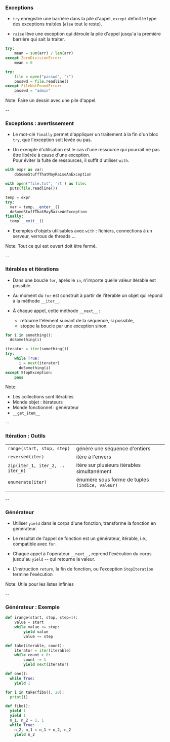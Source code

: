 ### Exceptions

- `try` enregistre une barrière dans la pile d'appel, `except` définit le type
  des exceptions traitées (`else` tout le reste).

- `raise` lève une exception qui déroule la pile d'appel jusqu'a la
  première barrière qui sait la traiter.

<div class="half">

```python
try:
    mean = sum(arr) / len(arr)
except ZeroDivisionError:
    mean = 0
```

</div>

<div class="half">

```python
try:
    file = open("passwd", "r")
    passwd = file.readline()
except FileNotFoundError:
    passwd = "admin"
```

</div>

Note:
Faire un dessin avec une pile d'appel.

--

### Exceptions : avertissement

- Le mot-clé `finally` permet d'appliquer un traitement à la fin d'un
  bloc `try`, que l'exception soit levée ou pas.

- Un exemple d'utilisation est le cas d'une ressource qui pourrait ne
  pas être libérée à cause d'une exception. \
  Pour éviter la fuite de ressources, il suffit d'utiliser `with`.

<div class='half'>

```python
with expr as var:
    doSomeStuffThatMayRaiseAnException
```

```python
with open("file.txt", 'rt') as file:
  puts(file.readline())
```

</div><div class='half'>

```python
temp = expr
try:
  var = temp.__enter__()
  doSomeStuffThatMayRaiseAnException
finally:
  temp.__exit__()
```

</div>

- Exemples d'objets utilisables avec `with` : fichiers, connections à
  un serveur, verrous de threads ...

Note:
Tout ce qui est ouvert doit être fermé.

--

### Itérables et itérations

- Dans une boucle `for`, après le `in`, n'importe quelle valeur
  itérable est possible.

- Au moment du `for` est construit à partir de l'itérable un objet
  qui répond à la méthode `__iter__`.

- À chaque appel, cette méthode `__next__`&nbsp;:
  - retourne l'élément suivant de la séquence, si possible,
  - stoppe la boucle par une exception sinon.

<div class="half">

```python
for i in something():
  doSomething(i)
```

</div>
<div class="half">

```python
iterator = iter(something())
try:
    while True:
      i = next(iterator)
      doSomething(i)
except StopException:
    pass
```

</div>

Note:
- Les collections sont itérables
- Monde objet : itérateurs
- Monde fonctionnel : générateur
- `__get_item__`

--

### Itération : Outils

|||
|--|--|
|`range(start, stop, step)`       | génère une séquence d'entiers |
|`reversed(iter)`                 | itère à l'envers |
|`zip(iter_1, iter_2, .. iter_n)` | itère sur plusieurs itérables simultanément |
| `enumerate(iter)`               | énumère sous forme de tuples `(indice, valeur)` |
|||

--

### Générateur

- Utiliser `yield` dans le corps d'une fonction, transforme la
  fonction en générateur.

- Le resultat de l'appel de fonction est un générateur, itérable,
  i.e., compatible avec `for`.

- Chaque appel à l'operateur `__next__`, reprend l'exécution du corps
  jusqu'au `yield` -- qui retourne la valeur.

- L'instruction `return`, la fin de fonction, ou l'exception
  `StopIteration` termine l'exécution

Note:
Utile pour les listes infinies

--

### Générateur : Exemple

<div class="half">

```python
def irange(start, stop, step=1):
    value = start
    while value <= stop:
        yield value
        value += step
```

</div>
<div class="half">

```python
def take(iterable, count):
    iterator = iter(iterable)
    while count > 0:
        count -= 1
        yield next(iterator)
```

</div>

<div class="half">

```python
def one():
  while True:
    yield 1
```

```python
for i in take(fibo(), 20):
  print(i)
```

</div><div class="half">

```python
def fibo():
  yield 1
  yield 1
  n_1, n_2 = 1, 1
  while True:
    n_2, n_1 = n_1 + n_2, n_2
    yield n_2
```

</div>

